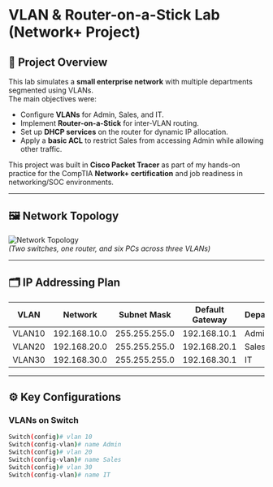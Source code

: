 # VLAN & Router-on-a-Stick Lab (Network+ Project)

## 📌 Project Overview
This lab simulates a **small enterprise network** with multiple departments segmented using VLANs.  
The main objectives were:
- Configure **VLANs** for Admin, Sales, and IT.
- Implement **Router-on-a-Stick** for inter-VLAN routing.
- Set up **DHCP services** on the router for dynamic IP allocation.
- Apply a **basic ACL** to restrict Sales from accessing Admin while allowing other traffic.

This project was built in **Cisco Packet Tracer** as part of my hands-on practice for the CompTIA **Network+ certification** and job readiness in networking/SOC environments.

---

## 🖼️ Network Topology
![Network Topology]([Network_topology.png](https://github.com/OmarSherif01/VLAN-RouterOnStick-Lab/blob/main/Network_Topology.png?raw=true))  
*(Two switches, one router, and six PCs across three VLANs)*

---

## 🗂️ IP Addressing Plan

| VLAN   | Network        | Subnet Mask     | Default Gateway | Department |
|--------|----------------|-----------------|----------------|------------|
| VLAN10 | 192.168.10.0   | 255.255.255.0   | 192.168.10.1   | Admin      |
| VLAN20 | 192.168.20.0   | 255.255.255.0   | 192.168.20.1   | Sales      |
| VLAN30 | 192.168.30.0   | 255.255.255.0   | 192.168.30.1   | IT         |

---

## ⚙️ Key Configurations

### VLANs on Switch
```bash
Switch(config)# vlan 10
Switch(config-vlan)# name Admin
Switch(config)# vlan 20
Switch(config-vlan)# name Sales
Switch(config)# vlan 30
Switch(config-vlan)# name IT

